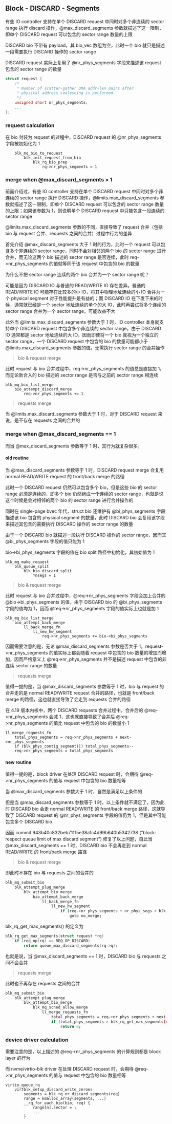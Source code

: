 ## Block - DISCARD - Segments


有些 IO controller 支持在单个 DISCARD request 中同时对多个非连续的 sector range 执行 discard 操作，@max_discard_segments 参数就描述了这一限制，即单个 DISCARD request 可以包含的 sector range 数量的上限

DISCARD bio 不带有 payload，其 bio_vec 数组为空，此时一个 bio 就只是描述一段需要执行 DISCARD 操作的 sector range




DISCARD request 实际上复用了 @nr_phys_segments 字段来描述该 request 包含的 sector range 的数量

```c
struct request {
	/*
	 * Number of scatter-gather DMA addr+len pairs after
	 * physical address coalescing is performed.
	 */
	unsigned short nr_phys_segments;
	...
};
```



### request calculation

在 bio 封装为 request 的过程中，DISCARD request 的 @nr_phys_segments 字段被初始化为 1

```
    blk_mq_bio_to_request
        blk_init_request_from_bio
            blk_rq_bio_prep
                rq->nr_phys_segments = 1
```


### merge when @max_discard_segments > 1

前面介绍过，有些 IO controller 支持在单个 DISCARD request 中同时对多个非连续的 sector range 执行 DISCARD 操作，@limits.max_discard_segments 参数就描述了这一限制，即单个 DISCARD request 可以包含的 sector range 数量的上限；如果该参数为 1，则说明单个 DISCARD request 中只能包含一段连续的 sector range

@limits.max_discard_segments 参数的不同，直接导致了 request 合并（包括 bio 与 request 合并、requests 之间的合并）过程中行为的差异


首先介绍 @max_discard_segments 大于 1 时的行为，此时一个 request 可以包含多个非连续的 sector range，同时不会对相邻的两个 bio 的 sector range 进行合并，而无论这两个 bio 描述的 sector range 是否连续，此时 req->nr_phys_segments 的值就等同于该 request 中包含的 bio 的数量

为什么不把 sector range 连续的两个 bio 合并为一个 sector range 呢？

可能是因为 DISCARD IO 与普通的 READ/WRITE IO 存在差异。普通的 READ/WRITE IO 可能存在比较多的小 IO，将其中物理地址连续的小 IO 合并为一个 physical segment 对于性能提升是有益的；而 DISCARD IO 在下发下来的时候，通常就已经是一个 sector 地址连续的单个的大 IO，此时再尝试将多个连续的 sector range 合并为一个 sector range，可能收益不大

此外当 @limits.max_discard_segments 参数大于 1 时，IO controller 本身就支持单个 DISCARD request 中包含多个非连续的 sector range，由于 DISCARD IO 通常都是 sector 地址连续的大 IO，因而即使将一个 bio 就视为一个独立的 sector range，一个 DISCARD request 中包含的 bio 的数量可能都小于 @limits.max_discard_segments 参数的值，无需执行 sector range 的合并操作


> bio & request merge

此时 request 与 bio 合并过程中，req->nr_phys_segments 的值总是直接加 1，而无论新合入的 bio 描述的 sector range 是否与之前的 sector range 相连续

```
blk_mq_bio_list_merge
    bio_attempt_discard_merge
        req->nr_phys_segments += 1
```


> requests merge

当 @limits.max_discard_segments 参数大于 1 时，对于 DISCARD request 来说，是不存在 requests 之间的合并的


### merge when @max_discard_segments == 1

而当 @max_discard_segments 参数等于 1 时，其行为就复杂很多。

#### old routine

当 @max_discard_segments 参数等于 1 时，DISCARD request merge 会复用 normal READ/WRITE request 的 front/back merge 的路径

此时一个 DISCARD request 仍然可以包含多个 bio，但是这些 bio 的 sector range 必须是连续的，即多个 bio 仍然组成**一个**连续的 sector range，也就是说这个时候是会对相邻的两个 bio 的 sector range 进行合并操作的


同时在 single-page bvec 年代，struct bio 还维护有 @bi_phys_segments 字段描述该 bio 包含的 physical segment 的数量，此时 DISCARD bio 会复用该字段来描述其包含的需要执行 DISCARD 操作的 sector range 的数量

由于一个 DISCARD bio 就描述一段执行 DISCARD 操作的 sector range，因而其 @bi_phys_segments 字段的值只能为 1

bio->bi_phys_segments 字段的值在 bio split 路径中初始化，其初始值为 1

```
blk_mq_make_request
    blk_queue_split
        blk_bio_discard_split
            *nsegs = 1
```


> bio & request merge

此时 request 与 bio 合并过程中，@req->nr_phys_segments 字段会加上合并的 @bio->bi_phys_segments 的值，由于 DISCARD bio 的 @bi_phys_segments 字段的值均为 1，因而 @req->nr_phys_segments 字段的值实际上也就是加 1

```
blk_mq_bio_list_merge
    bio_attempt_back_merge
        ll_back_merge_fn
            ll_new_hw_segment
                req->nr_phys_segments += bio->bi_phys_segments
```

因而需要注意的是，无论 @max_discard_segments 参数是否大于 1，request->nr_phys_segments 的值实际上都会随着 request 中包含的 bio 数量的增加而增加，因而严格意义上 @req->nr_phys_segments 并不是描述 request 中包含的非连续 sector range 的数量


> requests merge

值得一提的是，当 @max_discard_segments 参数等于 1 时，bio 与 request 的合并走的是 normal READ/WRITE request 合并的路径，也就是 front/back merge 的路径，这也就直接导致了会走到 requests 合并的路径

在 4.19 版本内核中，两个 DISCARD requests 合并过程中，合并后的 @req->nr_phys_segments 会减 1，这也就直接导致了合并后 @req->nr_phys_segments 的值比 request 中包含的 bio 的数量小 1

```
ll_merge_requests_fn
    total_phys_segments = req->nr_phys_segments + next->nr_phys_segments
    if (blk_phys_contig_segment()) total_phys_segments--
    req->nr_phys_segments = total_phys_segments
```


#### new routine

值得一提的是，block driver 在处理 DISCARD request 时，会期待 @req->nr_phys_segments 的值与 request 中包含的 bio 数量相等

当 @max_discard_segments 参数大于 1 时，自然是满足以上条件的

但是当 @max_discard_segments 参数等于 1 时，以上条件就不满足了，因为此时 DISCARD bio 会走 normal READ/WRITE 的 front/back merge 路径，这就导致了 DISCARD request 的 @nr_phys_segments 字段的值仍为 1，但是其中可能包含多个 DISCARD bio

因而 commit 943b40c832beb71115e38a1c4d99b640b5342738 ("block: respect queue limit of max discard segment") 修复了以上问题，自此当 @max_discard_segments == 1 时，DISCARD bio 不会再走到 normal READ/WRITE 的 front/back merge 路径


> bio & request merge

即此时不存在 bio 与 requests 之间的合并的

```sh
blk_mq_submit_bio
    blk_attempt_plug_merge
        blk_attempt_bio_merge
            bio_attempt_back_merge
                ll_back_merge_fn
                    ll_new_hw_segment
                        if (req->nr_phys_segments + nr_phys_segs > blk_rq_get_max_segments(req))
                            goto no_merge;
```

blk_rq_get_max_segments() 的定义为

```c
blk_rq_get_max_segments(struct request *rq)
	if (req_op(rq) == REQ_OP_DISCARD)
		return queue_max_discard_segments(rq->q);

```

也就是说，当 @max_discard_segments == 1 时，DISCARD bio 与 requests 之间不会合并


> requests merge

此时也不再存在 requests 之间的合并

```sh
blk_mq_submit_bio
    blk_attempt_plug_merge
        blk_attempt_bio_merge
            blk_mq_sched_allow_merge
                ll_merge_requests_fn
                    total_phys_segments = req->nr_phys_segments + next->nr_phys_segments
                    if (total_phys_segments > blk_rq_get_max_segments(req))
                        return 0;
```


### device driver calculation

需要注意的是，以上描述的 @req->nr_phys_segments 的计算规则都是 block layer 的行为

而 nvme/virtio-blk driver 在处理 DISCARD request 时，会期待 @req->nr_phys_segments 的值与 request 中包含的 bio 数量相等

```
virtio_queue_rq
    virtblk_setup_discard_write_zeroes
        segments = blk_rq_nr_discard_segments(req)
        range = kmalloc_array(segments, ...)
        __rq_for_each_bio(bio, req) {
            range[n].sector = ;
            ...
        }
```


